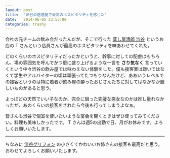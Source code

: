 ```yaml
---
layout: post
title:  "渋谷の居酒屋で最高のホスピタリティを感じた"
date:   2014-06-05 23:55:00
categories: trashy
---
```


会社の元チームの飲み会だったんだが、そこで行った [蒸し屋清郎 渋谷][link] というお店の T さんという店員さんが最高のホスピタリティを味あわせてくれた。

どのくらいのホスピタリティだったかというと、幹事に対しての配慮はもちろん、場の雰囲気を呼んでかつ更に盛り上げるような一言を **さり気なく** 言っていくという中々渋谷の飲み屋では味わえない体験をした。僕も接客業は嫌いではなくて学生やアルバイターの頃は頑張ってたつもりなんだけど、ああいうレベルでの接客というのは特に若者が飲み屋の酔ったおじさんたちに対してはなかなか厳しいものがあると思う。

よっぽどの天然でいい子なのか、完全に狙った完璧な悪女なのかは推し量れなかったが、あのくらいの接客をされたら今後も行ってしまうよなぁ。

皆さんも渋谷で個室を使いたいような宴会を開くときはぜひ使ってみてください。料理も美味しかったです。 T さんは週5の出勤で日、月がお休みです。よろしくお願いいたします。

-------------------

ちなみに [渋谷グリフォン](http://beer-dining-the-griffon.com/) の小さくてかわいいお姉さんの接客も最高だと思う。おわせてよろしくお願いいたします。

[link]: http://mushiyaseiro-shibuya.com/
